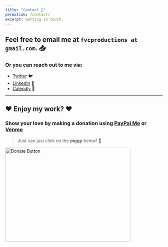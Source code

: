 ```yaml
---
title: "Contact 📨"
permalink: /contact/
excerpt: Getting in touch.
---
```


## Feel free to email me at `fvcproductions at gmail.com`. 📥

### Or you can reach out to me via:

- <a href="http://twitter.com/fvcproductions" target="_blank">Twitter</a> 🐦
- <a href="http://linkedin.com/in/fvcproductions" target="_blank">LinkedIn</a> 👥
- <a href="http://calendly.com/fvcproductions" target="_blank">Calendly</a> 📅

---

## ❤︎ Enjoy my work? ❤︎

### Show your love by making a donation using <a href="https://www.paypal.me/fvcproductions" target="_blank">PayPal Me</a> or <a href="https://venmo.com/fvcproductions" target="_blank">Venmo</a>

> Just can just click on the **piggy** below! 🐷

<a href="http://paypal.me/fvcproductions" target="_blank"><img src="https://fvcproductions.files.wordpress.com/2015/09/donate-pig.gif" alt="Donate Button" width="400" height="300" /></a>